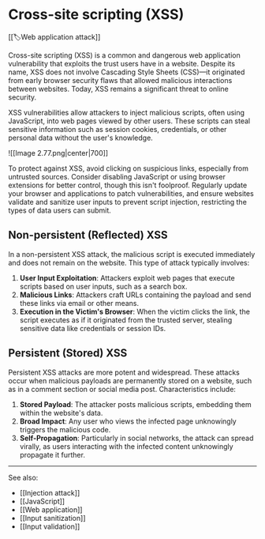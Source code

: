 
# Cross-site scripting (XSS)

[[🏷️Web application attack]]

Cross-site scripting (XSS) is a common and dangerous web application vulnerability that exploits the trust users have in a website. Despite its name, XSS does not involve Cascading Style Sheets (CSS)—it originated from early browser security flaws that allowed malicious interactions between websites. Today, XSS remains a significant threat to online security.

XSS vulnerabilities allow attackers to inject malicious scripts, often using JavaScript, into web pages viewed by other users. These scripts can steal sensitive information such as session cookies, credentials, or other personal data without the user's knowledge.

![[Image 2.77.png|center|700]]

To protect against XSS, avoid clicking on suspicious links, especially from untrusted sources. Consider disabling JavaScript or using browser extensions for better control, though this isn't foolproof. Regularly update your browser and applications to patch vulnerabilities, and ensure websites validate and sanitize user inputs to prevent script injection, restricting the types of data users can submit.

## Non-persistent (Reflected) XSS

In a non-persistent XSS attack, the malicious script is executed immediately and does not remain on the website. This type of attack typically involves:

1. **User Input Exploitation**: Attackers exploit web pages that execute scripts based on user inputs, such as a search box.
2. **Malicious Links**: Attackers craft URLs containing the payload and send these links via email or other means.
3. **Execution in the Victim's Browser**: When the victim clicks the link, the script executes as if it originated from the trusted server, stealing sensitive data like credentials or session IDs.

## Persistent (Stored) XSS

Persistent XSS attacks are more potent and widespread. These attacks occur when malicious payloads are permanently stored on a website, such as in a comment section or social media post. Characteristics include:

1. **Stored Payload**: The attacker posts malicious scripts, embedding them within the website's data.
2. **Broad Impact**: Any user who views the infected page unknowingly triggers the malicious code.
3. **Self-Propagation**: Particularly in social networks, the attack can spread virally, as users interacting with the infected content unknowingly propagate it further.

---

See also:

- [[Injection attack]]
- [[JavaScript]]
- [[Web application]]
- [[Input sanitization]]
- [[Input validation]]


